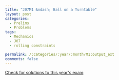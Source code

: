 ```yaml
---
title: "J07M1 &ndash; Ball on a Turntable"
layout: post
categories:
  - Prelims
  - Problems
tags:
  - Mechanics
  - J07
  - rolling constraints

permalink: /:categories/:year/:month/M1:output_ext
comments: false
---
```

<object data="2007J1M.pdf" type="application/pdf" width="100%" height="500"></object>
<div class="message"><a href='https://princetonprelim.com/prelim/18/'>Check for solutions to this year's exam</a></div>
